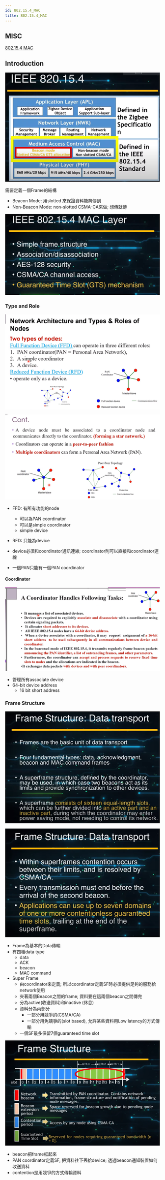 ```yaml
---
id: 802.15.4_MAC
title: 802.15.4_MAC
---
```


## MISC

[802.15.4 MAC](https://www.youtube.com/watch?v=dqsaEHyERMs)

## Introduction

![platform](./image/802.15.4_MAC/802.15.4_MAC.png)

需要定義一個Frame的結構

- Beacon Mode: 用slotted 來保證資料能夠傳到
- Non-Beacon Mode: non-slotted CSMA-CA來做; 想傳就傳

![platform](./image/802.15.4_MAC/802.15.4_MAC2.png)

### Type and Role

![platform](./image/802.15.4_MAC/MAC_role.png)

![platform](./image/802.15.4_MAC/MAC_role2.png)

- FFD: 有所有功能的node
    - 可以為PAN coordinator
    - 可以是simple coordinator
    - simple device
- RFD: 只能為device

- device必須和coordinator通訊連線; coordinator則可以直接和coordinator連線
- 一個PAN只能有一個PAN coordinator

#### Coordinator

![platform](./image/802.15.4_MAC/coordinator.png)

- 管理所有associate device
- 64-bit device address
    - 16 bit short address

### Frame Structure

![platform](./image/802.15.4_MAC/frame.png)

![platform](./image/802.15.4_MAC/frame2.png)

- Frame為基本的Data傳輸
- 有四種data type
    - data
    - ACK
    - beacon
    - MAC command
- Super Frame
    - 由coordinator來定義; 所以coordinator定義SF時必須提供足夠的服務給network使用
    - 夾著兩個Beacon之間的frame; 資料要在這兩個beacon之間傳完
    - 分為active(收送資料)和inactive (休息)
    - 資料分為兩部分
        - 一部分用競爭的(CSMA/CA)
        - 一部分用免競爭的(slot based), 允許某些資料用Low latency的方式傳輸
    - 一個SF最多保留7個guaranteed time slot


![platform](./image/802.15.4_MAC/frame_structure.png)

- beacon把frame框起來
- PAN coordinator定義SF, 把資料往下丟給device; 透過beacon通知裝置如何收送資料
- contention是用競爭的方式傳輸資料
